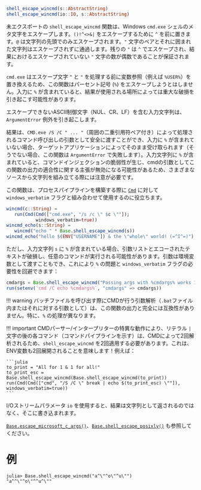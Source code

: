 ```julia
shell_escape_wincmd(s::AbstractString)
shell_escape_wincmd(io::IO, s::AbstractString)
```

未エクスポートの `shell_escape_wincmd` 関数は、Windows `cmd.exe` シェルのメタ文字をエスケープします。`()!^<>&|` をエスケープするために `^` を前に置きます。`@` は文字列の先頭でのみエスケープされます。`"` 文字のペアとそれに囲まれた文字列はエスケープされずに通過します。残りの `"` は `^` でエスケープされ、結果におけるエスケープされていない `"` 文字の数が偶数であることが保証されます。

`cmd.exe` はエスケープ文字 `^` と `"` を処理する前に変数参照（例えば `%USER%`）を置き換えるため、この関数はパーセント記号 (`%`) をエスケープしようとはしません。入力に `%` が含まれていると、結果が使用される場所によっては重大な破損を引き起こす可能性があります。

エスケープできないASCII制御文字（NUL、CR、LF）を含む入力文字列は、`ArgumentError` 例外を引き起こします。

結果は、`CMD.exe /S /C " ... "`（周囲の二重引用符ペア付き）によって処理されるコマンド呼び出しの引数として安全に渡すことができ、入力に `%` が含まれていない場合、ターゲットアプリケーションによってそのまま受け取られます（そうでない場合、この関数は `ArgumentError` で失敗します）。入力文字列に `%` が含まれていると、コマンドインジェクションの脆弱性が生じ、cmdの引数としてこの関数の出力の適合性に関する主張が無効になる可能性があるため、さまざまなソースから文字列を組み立てる際には注意が必要です。

この関数は、プロセスパイプラインを構築する際に [`Cmd`](@ref) に対して `windows_verbatim` フラグと組み合わせて使用するのに役立ちます。

```julia
wincmd(c::String) =
   run(Cmd(Cmd(["cmd.exe", "/s /c \" $c \""]);
           windows_verbatim=true))
wincmd_echo(s::String) =
   wincmd("echo " * Base.shell_escape_wincmd(s))
wincmd_echo("hello $(ENV["USERNAME"]) & the \"whole\" world! (=^I^=)")
```

ただし、入力文字列 `s` に `%` が含まれている場合、引数リストとエコーされたテキストが破損し、任意のコマンドが実行される可能性があります。引数は環境変数として渡すこともでき、これにより `%` の問題と `windows_verbatim` フラグの必要性を回避できます：

```julia
cmdargs = Base.shell_escape_wincmd("Passing args with %cmdargs% works 100%!")
run(setenv(`cmd /C echo %cmdargs%`, "cmdargs" => cmdargs))
```

!!! warning
    バッチファイルを呼び出す際にCMDが行う引数解析（`.bat`ファイル内またはそれに対する引数として）は、この関数の出力と完全には互換性がありません。特に、`%` の処理が異なります。


!!! important
    CMDパーサー/インタープリターの特異な動作により、リテラル `|` 文字の後の各コマンド（コマンドパイプラインを示す）は、CMDによって2回解析されるため、`shell_escape_wincmd` を2回適用する必要があります。これは、ENV変数も2回展開されることを意味します！例えば：

    ```julia
    to_print = "All for 1 & 1 for all!"
    to_print_esc = Base.shell_escape_wincmd(Base.shell_escape_wincmd(to_print))
    run(Cmd(Cmd(["cmd", "/S /C \" break | echo $(to_print_esc) \""]), windows_verbatim=true))
    ```


I/Oストリームパラメータ `io` を使用すると、結果は文字列として返されるのではなく、そこに書き込まれます。

[`Base.escape_microsoft_c_args()`](@ref)、[`Base.shell_escape_posixly()`](@ref) も参照してください。

# 例

```jldoctest
julia> Base.shell_escape_wincmd("a^\"^o\"^u\"")
"a^^\"^o\"^^u^\""
```
